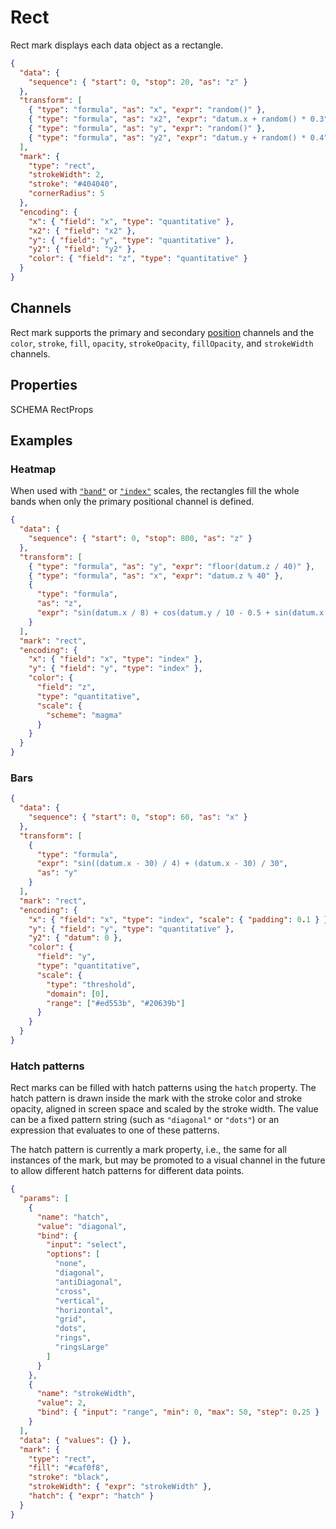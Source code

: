 # Rect

Rect mark displays each data object as a rectangle.

<div><genome-spy-doc-embed>

```json
{
  "data": {
    "sequence": { "start": 0, "stop": 20, "as": "z" }
  },
  "transform": [
    { "type": "formula", "as": "x", "expr": "random()" },
    { "type": "formula", "as": "x2", "expr": "datum.x + random() * 0.3" },
    { "type": "formula", "as": "y", "expr": "random()" },
    { "type": "formula", "as": "y2", "expr": "datum.y + random() * 0.4" }
  ],
  "mark": {
    "type": "rect",
    "strokeWidth": 2,
    "stroke": "#404040",
    "cornerRadius": 5
  },
  "encoding": {
    "x": { "field": "x", "type": "quantitative" },
    "x2": { "field": "x2" },
    "y": { "field": "y", "type": "quantitative" },
    "y2": { "field": "y2" },
    "color": { "field": "z", "type": "quantitative" }
  }
}
```

</genome-spy-doc-embed></div>

## Channels

Rect mark supports the primary and secondary [position](./index.md#channels)
channels and the `color`, `stroke`, `fill`, `opacity`, `strokeOpacity`,
`fillOpacity`, and `strokeWidth` channels.

## Properties

SCHEMA RectProps

## Examples

### Heatmap

When used with [`"band"`](../scale.md) or [`"index"`](../scale.md#index-scale)
scales, the rectangles fill the whole bands when only the primary positional
channel is defined.

<div><genome-spy-doc-embed>

```json
{
  "data": {
    "sequence": { "start": 0, "stop": 800, "as": "z" }
  },
  "transform": [
    { "type": "formula", "as": "y", "expr": "floor(datum.z / 40)" },
    { "type": "formula", "as": "x", "expr": "datum.z % 40" },
    {
      "type": "formula",
      "as": "z",
      "expr": "sin(datum.x / 8) + cos(datum.y / 10 - 0.5 + sin(datum.x / 20) * 2)"
    }
  ],
  "mark": "rect",
  "encoding": {
    "x": { "field": "x", "type": "index" },
    "y": { "field": "y", "type": "index" },
    "color": {
      "field": "z",
      "type": "quantitative",
      "scale": {
        "scheme": "magma"
      }
    }
  }
}
```

</genome-spy-doc-embed></div>

### Bars

<div><genome-spy-doc-embed>

```json
{
  "data": {
    "sequence": { "start": 0, "stop": 60, "as": "x" }
  },
  "transform": [
    {
      "type": "formula",
      "expr": "sin((datum.x - 30) / 4) + (datum.x - 30) / 30",
      "as": "y"
    }
  ],
  "mark": "rect",
  "encoding": {
    "x": { "field": "x", "type": "index", "scale": { "padding": 0.1 } },
    "y": { "field": "y", "type": "quantitative" },
    "y2": { "datum": 0 },
    "color": {
      "field": "y",
      "type": "quantitative",
      "scale": {
        "type": "threshold",
        "domain": [0],
        "range": ["#ed553b", "#20639b"]
      }
    }
  }
}
```

</genome-spy-doc-embed></div>

### Hatch patterns

Rect marks can be filled with hatch patterns using the `hatch` property. The
hatch pattern is drawn inside the mark with the stroke color and stroke opacity,
aligned in screen space and scaled by the stroke width. The value can be a fixed
pattern string (such as `"diagonal"` or `"dots"`) or an expression that
evaluates to one of these patterns.

The hatch pattern is currently a mark property, i.e., the same for all instances
of the mark, but may be promoted to a visual channel in the future to allow
different hatch patterns for different data points.

<div><genome-spy-doc-embed height="200">

```json
{
  "params": [
    {
      "name": "hatch",
      "value": "diagonal",
      "bind": {
        "input": "select",
        "options": [
          "none",
          "diagonal",
          "antiDiagonal",
          "cross",
          "vertical",
          "horizontal",
          "grid",
          "dots",
          "rings",
          "ringsLarge"
        ]
      }
    },
    {
      "name": "strokeWidth",
      "value": 2,
      "bind": { "input": "range", "min": 0, "max": 50, "step": 0.25 }
    }
  ],
  "data": { "values": {} },
  "mark": {
    "type": "rect",
    "fill": "#caf0f8",
    "stroke": "black",
    "strokeWidth": { "expr": "strokeWidth" },
    "hatch": { "expr": "hatch" }
  }
}
```

</genome-spy-doc-embed></div>
